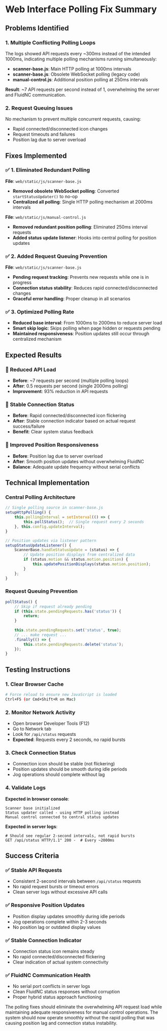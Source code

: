 # Web Interface Polling Fix Summary

## Problems Identified

### 1. **Multiple Conflicting Polling Loops**
The logs showed API requests every ~300ms instead of the intended 1000ms, indicating multiple polling mechanisms running simultaneously:

- **scanner-base.js**: Main HTTP polling at 1000ms intervals
- **scanner-base.js**: Obsolete WebSocket polling (legacy code)  
- **manual-control.js**: Additional position polling at 250ms intervals

**Result**: ~7 API requests per second instead of 1, overwhelming the server and FluidNC communication.

### 2. **Request Queuing Issues**
No mechanism to prevent multiple concurrent requests, causing:
- Rapid connected/disconnected icon changes
- Request timeouts and failures
- Position lag due to server overload

## Fixes Implemented

### ✅ **1. Eliminated Redundant Polling**
**File**: `web/static/js/scanner-base.js`
- **Removed obsolete WebSocket polling**: Converted `startStatusUpdater()` to no-op
- **Centralized all polling**: Single HTTP polling mechanism at 2000ms intervals

**File**: `web/static/js/manual-control.js`  
- **Removed redundant position polling**: Eliminated 250ms interval requests
- **Added status update listener**: Hooks into central polling for position updates

### ✅ **2. Added Request Queuing Prevention**
**File**: `web/static/js/scanner-base.js`
- **Pending request tracking**: Prevents new requests while one is in progress
- **Connection status stability**: Reduces rapid connected/disconnected changes
- **Graceful error handling**: Proper cleanup in all scenarios

### ✅ **3. Optimized Polling Rate**
- **Reduced base interval**: From 1000ms to 2000ms to reduce server load
- **Smart skip logic**: Skips polling when page hidden or requests pending
- **Maintained responsiveness**: Position updates still occur through centralized mechanism

## Expected Results

### 🎯 **Reduced API Load**
- **Before**: ~7 requests per second (multiple polling loops)
- **After**: 0.5 requests per second (single 2000ms polling)
- **Improvement**: 93% reduction in API requests

### 🎯 **Stable Connection Status**
- **Before**: Rapid connected/disconnected icon flickering
- **After**: Stable connection indicator based on actual request success/failure
- **Benefit**: Clear system status feedback

### 🎯 **Improved Position Responsiveness**  
- **Before**: Position lag due to server overload
- **After**: Smooth position updates without overwhelming FluidNC
- **Balance**: Adequate update frequency without serial conflicts

## Technical Implementation

### Central Polling Architecture
```javascript
// Single polling source in scanner-base.js
setupHttpPolling() {
    this.pollingInterval = setInterval(() => {
        this.pollStatus();  // Single request every 2 seconds
    }, this.config.updateInterval);
}

// Position updates via listener pattern
setupStatusUpdateListener() {
    ScannerBase.handleStatusUpdate = (status) => {
        // Update position displays from centralized data
        if (status.motion && status.motion.position) {
            this.updatePositionDisplays(status.motion.position);
        }
    };
}
```

### Request Queuing Prevention
```javascript
pollStatus() {
    // Skip if request already pending
    if (this.state.pendingRequests.has('status')) {
        return;
    }
    
    this.state.pendingRequests.set('status', true);
    // ... make request ...
    .finally(() => {
        this.state.pendingRequests.delete('status');
    });
}
```

## Testing Instructions

### 1. **Clear Browser Cache**
```bash
# Force reload to ensure new JavaScript is loaded
Ctrl+F5 (or Cmd+Shift+R on Mac)
```

### 2. **Monitor Network Activity**
- Open browser Developer Tools (F12)
- Go to Network tab
- Look for `/api/status` requests
- **Expected**: Requests every 2 seconds, no rapid bursts

### 3. **Check Connection Status**
- Connection icon should be stable (not flickering)
- Position updates should be smooth during idle periods
- Jog operations should complete without lag

### 4. **Validate Logs**
**Expected in browser console**:
```
Scanner base initialized
Status updater called - using HTTP polling instead
Manual control connected to central status updates
```

**Expected in server logs**:
```
# Should see regular 2-second intervals, not rapid bursts
GET /api/status HTTP/1.1" 200 -  # Every ~2000ms
```

## Success Criteria

### ✅ **Stable API Requests**
- Consistent 2-second intervals between `/api/status` requests
- No rapid request bursts or timeout errors
- Clean server logs without excessive API calls

### ✅ **Responsive Position Updates**
- Position display updates smoothly during idle periods
- Jog operations complete within 2-3 seconds
- No position lag or outdated display values

### ✅ **Stable Connection Indicator**
- Connection status icon remains steady
- No rapid connected/disconnected flickering
- Clear indication of actual system connectivity

### ✅ **FluidNC Communication Health**
- No serial port conflicts in server logs
- Clean FluidNC status responses without corruption
- Proper hybrid status approach functioning

The polling fixes should eliminate the overwhelming API request load while maintaining adequate responsiveness for manual control operations. The system should now operate smoothly without the rapid polling that was causing position lag and connection status instability.